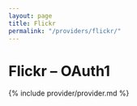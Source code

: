 ```yaml
---
layout: page
title: Flickr
permalink: "/providers/flickr/"
---
```

# Flickr – OAuth1

{% include provider/provider.md %}
